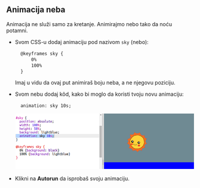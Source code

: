 ## Animacija neba

Animacija ne služi samo za kretanje. Animirajmo nebo tako da noću potamni.

+ Svom CSS-u dodaj animaciju pod nazivom `sky` (nebo):
    
        @keyframes sky {
            0%
            100%
        }
        
    
    Imaj u vidu da ovaj put animiraš boju neba, a ne njegovu poziciju.

+ Svom nebu dodaj kôd, kako bi moglo da koristi tvoju novu animaciju:
    
        animation: sky 10s;
        
    
    ![screenshot](images/sunrise-sky.png)

+ Klikni na **Autorun** da isprobaš svoju animaciju.